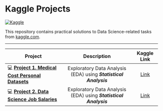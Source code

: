 # **Kaggle Projects**
[![Kaggle](https://img.shields.io/badge/Kaggle-20BEFF?style=for-the-badge&logo=Kaggle&logoColor=white)](https://www.kaggle.com/)

This repository contains practical solutions to Data Science-related tasks from [kaggle.com](https://www.kaggle.com).

---

| Project | Description | Kaggle Link|
|------------------------|:--------------------------------:|:--------------------------------:|
| 💻 [**Project 1. Medical Cost Personal Datasets**](https://github.com/akramkhal/KaggleProjects/tree/main/MedicalCosts) |Exploratory Data Analysis (EDA) using _**Statistical Analysis**_| [Link](https://www.kaggle.com/datasets/mirichoi0218/insurance)| 
| 💻 [**Project 2. Data Science Job Salaries**](https://github.com/akramkhal/KaggleProjects/tree/main/DataScieSalary) |Exploratory Data Analysis (EDA) using _**Statistical Analysis**_|[Link](https://www.kaggle.com/datasets/ruchi798/data-science-job-salaries) |
<!-- 
| 💻 [**Project 5. Ford vs Ferrari**](https://github.com/macsunmood/SkillFactory_RDS/tree/master/Project%205.%20Ford%20vs%20Ferrari)|классификация модели авто по фотографии; применены продвинутые техники обучения нейросетей: _**Transfer Learning**_, _**Fine-tuning**_, _**Image Augmentation**_, _**Test Time Augmentation**_ и др.|
| 💻 [**Project 6. Batmobile**](https://github.com/macsunmood/SkillFactory_RDS/tree/master/Project%206.%20Batmobile)|предсказание стоимости авто с использованием _**Multiple Inputs**_ нейросетей, комбинация изображений и табличных данных|
| 🔥 [**Diploma. Accent Recognizer**](https://github.com/macsunmood/SkillFactory_RDS/tree/master/Diploma.%20Accent%20Recognizer)|финальный проект: **распознаватель акцента английской речи**. Включает все этапы реализации и работающий прототип на _**Streamlit**_|
![SkillFactory Data Science](https://telegra.ph/file/db0665de16c088eb41d8e.png)
-->

